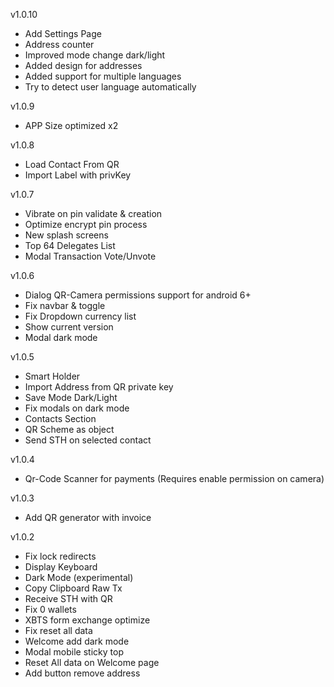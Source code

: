 v1.0.10

- Add Settings Page
- Address counter
- Improved mode change dark/light
- Added design for addresses
- Added support for multiple languages
- Try to detect user language automatically

v1.0.9

- APP Size optimized x2

v1.0.8

- Load Contact From QR
- Import Label with privKey

v1.0.7

- Vibrate on pin validate & creation
- Optimize encrypt pin process
- New splash screens
- Top 64 Delegates List
- Modal Transaction Vote/Unvote

v1.0.6

- Dialog QR-Camera permissions support for android 6+
- Fix navbar & toggle
- Fix Dropdown currency list
- Show current version
- Modal dark mode

v1.0.5

- Smart Holder
- Import Address from QR private key
- Save Mode Dark/Light
- Fix modals on dark mode
- Contacts Section
- QR Scheme as object
- Send STH on selected contact

v1.0.4
- Qr-Code Scanner for payments (Requires enable permission on camera)

v1.0.3
- Add QR generator with invoice

v1.0.2

- Fix lock redirects
- Display Keyboard
- Dark Mode (experimental)
- Copy Clipboard Raw Tx
- Receive STH with QR
- Fix 0 wallets
- XBTS form exchange optimize
- Fix reset all data
- Welcome add dark mode
- Modal mobile sticky top
- Reset All data on Welcome page
- Add button remove address

